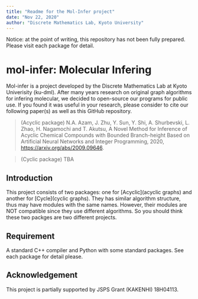 ```yaml
---
title: "Readme for the Mol-Infer project"
date: "Nov 22, 2020"
author: "Discrete Mathematics Lab, Kyoto University"
---
```


Notice: at the point of writing, this repository has not been fully prepared. Please visit each package for detail.

# mol-infer: Molecular Infering

Mol-infer is a project developed by the Discrete Mathematics Lab at Kyoto Univerisity (ku-dml).
After many years research on original graph algorithms for infering molecular,
we decided to open-source our programs for public use.
If you found it was useful in your research, please consider to cite our following paper(s) as well as this GitHub repository.

> (Acyclic package) N.A. Azam, J. Zhu, Y. Sun, Y. Shi, A. Shurbevski, L. Zhao, H. Nagamochi and T. Akutsu, A Novel Method for Inference of Acyclic Chemical Compounds with Bounded Branch-height Based on Artificial Neural Networks and Integer Programming, 2020, https://arxiv.org/abs/2009.09646.

> (Cyclic package) TBA

## Introduction

This project consists of two packages: one for [Acyclic](acyclic graphs) and another for [Cycle](cyclic graphs). They has similar algorithm structure, thus may have modules with the same names. However, their modules are NOT compatible since they use different algorithms. So you should think these two packges are two different projects.

## Requirement

A standard C++ compiler and Python with some standard packages. See each package for detail please.

## Acknowledgement

This project is partially supported by JSPS Grant (KAKENHI) 18H04113.
